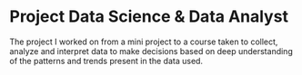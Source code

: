 # Project Data Science & Data Analyst

The project I worked on from a mini project to a course taken to collect, analyze and interpret data to make decisions based on deep understanding of the patterns and trends present in the data used.
